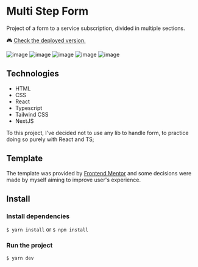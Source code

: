 # Multi Step Form

Project of a form to a service subscription, divided in multiple sections.

:video_game: [Check the deployed version.](https://multistep-form-tiemi.netlify.app/)

![image](https://github.com/tiemibf/multi-step-form/assets/89952484/3a9ef439-6061-4e6b-9ccb-6b7bad04cff3)
![image](https://github.com/tiemibf/multi-step-form/assets/89952484/05d0d336-d78c-40d8-8605-fb46bf30fb0e)
![image](https://github.com/tiemibf/multi-step-form/assets/89952484/512a4524-b95e-479d-a8d1-2905be73f057)
![image](https://github.com/tiemibf/multi-step-form/assets/89952484/17f32265-4cd0-4d3b-aec9-68db7f61c6e9)
![image](https://github.com/tiemibf/multi-step-form/assets/89952484/5f6da72c-a672-4656-80b3-2c73d178005b)

## Technologies

- HTML
- CSS
- React
- Typescript
- Tailwind CSS
- NextJS

To this project, I've decided not to use any lib to handle form, to practice doing so purely with React and TS; 

## Template

The template was provided by [Frontend Mentor](https://www.frontendmentor.io/challenges/multistep-form-YVAnSdqQBJ) and some decisions were made by myself aiming to improve user's experience.

## Install

### Install dependencies

 ``$ yarn install`` or ``$ npm install``

 ### Run the project
``$ yarn dev``
